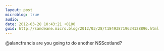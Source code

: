 ```yaml
---
layout: post
microblog: true
audio: 
date: 2012-03-28 10:43:21 +0100
guid: http://samdeane.micro.blog/2012/03/28/t184938719634128896.html
---
```

@alancfrancis are you going to do another NSScotland?
